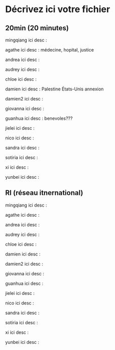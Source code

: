 # Décrivez ici votre fichier

## 20min (20 minutes)

mingqiang
ici desc :

agathe
ici desc : médecine, hopital, justice

andrea
ici desc :

audrey
ici desc :

chloe
ici desc :

damien
ici desc : Palestine États-Unis annexion

damien2
ici desc :

giovanna
ici desc :

guanhua
ici desc : benevoles???

jielei
ici desc :

nico
ici desc :

sandra
ici desc :

sotiria
ici desc :

xi
ici desc :

yunbei
ici desc :

## RI (réseau itnernational)

mingqiang
ici desc :

agathe
ici desc :

andrea
ici desc :

audrey
ici desc :

chloe
ici desc :

damien
ici desc :

damien2
ici desc :

giovanna
ici desc :

guanhua
ici desc :

jielei
ici desc :

nico
ici desc :

sandra
ici desc :

sotiria
ici desc :

xi
ici desc :

yunbei
ici desc :


